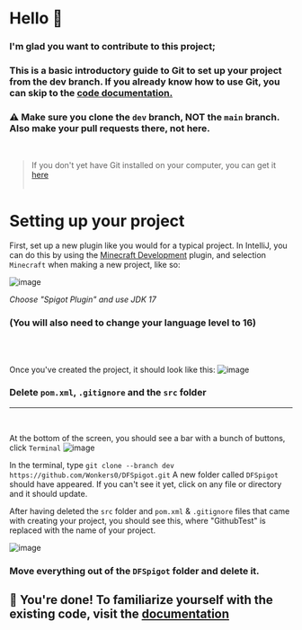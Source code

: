 # Hello 👋

### I'm glad you want to contribute to this project; 
### This is a basic introductory guide to Git to set up your project from the dev branch. If you already know how to use Git, you can skip to the [code documentation.](https://github.com/Wonkers0/DFSpigot/blob/main/guides/docs.md)

### ⚠ Make sure you clone the `dev` branch, **NOT** the `main` branch. Also make your pull requests there, not here.
<br>

>If you don't yet have Git installed on your computer, you can get it [here](https://git-scm.com/book/en/v2/Getting-Started-Installing-Git)
<br><br>

# Setting up your project
First, set up a new plugin like you would for a typical project. In IntelliJ, you can do this by using the [Minecraft Development](https://plugins.jetbrains.com/plugin/8327-minecraft-development) plugin, and
selection `Minecraft` when making a new project, like so:

![image](https://user-images.githubusercontent.com/106038003/205464945-002f2330-7c70-4c2a-b0dd-9d9753f0cc3b.png)

*Choose "Spigot Plugin" and use JDK 17*
### (You will also need to change your language level to 16)
<br><br>

Once you've created the project, it should look like this:
![image](https://user-images.githubusercontent.com/106038003/205465192-28178b69-8cfb-4cc0-885d-f4d9e078e000.png)

### Delete `pom.xml`, `.gitignore` and the `src` folder

<hr />
<br>

At the bottom of the screen, you should see a bar with a bunch of buttons, click `Terminal`
![image](https://user-images.githubusercontent.com/106038003/205467057-eec50a00-2bff-4c1e-a53e-24df593a3805.png)

In the terminal, type `git clone --branch dev https://github.com/Wonkers0/DFSpigot.git`
A new folder called `DFSpigot` should have appeared. If you can't see it yet, click on any file or directory and it should update.

After having deleted the `src` folder and `pom.xml` & `.gitignore` files that came with creating your project, you should see this, where "GithubTest" is replaced with the name of your project.

![image](https://user-images.githubusercontent.com/106038003/205467276-c523f503-8131-4dda-a6f2-1c7370540b78.png)

### Move everything out of the `DFSpigot` folder and delete it.


## 🥳 You're done! To familiarize yourself with the existing code, visit the [documentation](https://github.com/Wonkers0/DFSpigot/blob/main/guides/docs.md)

